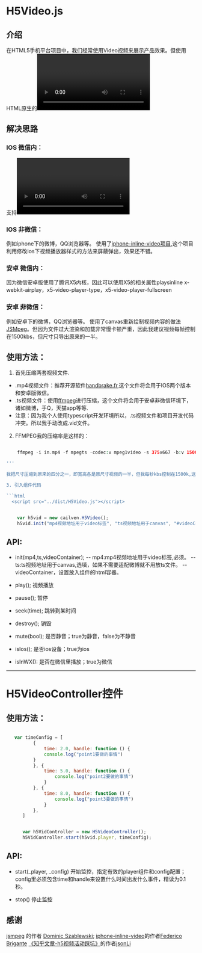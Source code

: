 # H5Video.js

## 介绍

在HTML5手机平台项目中，我们经常使用Video视频来展示产品效果。但使用HTML原生的<video>标签，在手机端弹出播放等问题。这样我们无法自定义播放内容的样式以及增加互动效果。在过去我们使用序列帧来代替视频，但序列帧导致的文件大小非常惊人，而且画质也并非尽如人意。
我整理这个播放组件的目的就是提供一套目前来说在微信、微博等各类浏览器以及安卓IOS各系统下的兼容方案。旨在不弹出播放。并在目前主流手机内播放效率流程的最优解。

## 解决思路

### IOS 微信内：
支持<video>的webkit-playsinline属性，因此直接使用

### IOS 非微信：
例如iphone下的微博，QQ浏览器等。
使用了[iphone-inline-video项目](https://github.com/bfred-it/iphone-inline-video),这个项目利用修改ios下视频播放器样式的方法来屏蔽弹出，效果还不错。

### 安卓 微信内：
因为微信安卓版使用了腾讯X5内核，因此可以使用X5的相关属性playsinline x-webkit-airplay，x5-video-player-type，x5-video-player-fullscreen

### 安卓 非微信：
例如安卓下的微博，QQ浏览器等。
使用了canvas重新绘制视频内容的做法[JSMpeg](https://github.com/phoboslab/jsmpeg)。但因为文件过大渲染和加载非常慢卡顿严重，因此我建议视频每帧控制在1500kbs，但尺寸只导出原来的一半。

## 使用方法：

1. 首先压缩两套视频文件.
- .mp4视频文件：推荐开源软件[handbrake.fr](https://handbrake.fr/),这个文件将会用于IOS两个版本和安卓版微信。
- .ts视频文件：使用[ffmpeg](https://ffmpeg.org/)进行压缩，这个文件将会用于安卓非微信环境下，诸如微博，手Q，天猫app等等.
- 注意：因为我个人使用typescript开发环境所以，.ts视频文件和项目开发代码冲突。所以我手动改成.vid文件。

2. FFMPEG我的压缩率是这样的：

```php

    ffmpeg -i in.mp4 -f mpegts -codec:v mpeg1video -s 375x667 -b:v 1500k -r 30 -bf 0 -codec:a mp2 -ar 44100 -ac 1 -b:a 128k out_qurt.ts

'''

我把尺寸压缩到原来的四分之一，即宽高各是原尺寸视频的一半，但我每秒kbs控制在1500k,这样还原回来的视频清晰度良好。

3. 引入组件代码

```html
  <script src="../dist/H5Video.js"></script>

```


```javascript

    var h5vid = new cailven.H5Video();
    h5vid.init("mp4视频地址用于video标签", "ts视频地址用于canvas", "#videoContainer");

```

## API:
- init(mp4,ts,videoContainer);
-- mp4:mp4视频地址用于video标签,必须。
-- ts:ts视频地址用于canvas,选填，如果不需要适配微博就不用放ts文件。
-- videoContainer，设置放入组件的html容器。


- play();
视频播放

- pause();
暂停

- seek(time);
跳转到某时间

- destroy();
销毁

- mute(bool);
是否静音；true为静音，false为不静音

- isIos();
是否ios设备；true为ios

- isInWX():
是否在微信里播放；true为微信

---
# H5VideoController控件

## 使用方法：

```javascript

   var timeConfig = [
          {
              time: 2.0, handle: function () {
              console.log("point1要做的事情")
          }
          }, {
              time: 5.0, handle: function () {
                  console.log("point2要做的事情")
              }
          }, {
              time: 8.0, handle: function () {
                  console.log("point3要做的事情")
              }
          },
      ]


      var h5VidController = new H5VideoController();
      h5VidController.start(h5vid.player, timeConfig);

```
## API:
- start(_player, _config)
开始监控，指定有效的player组件和config配置；config里必须包含time和handle来设置什么时间出发什么事件，精读为0.1秒。

- stop()
停止监控


## 感谢
[jsmpeg](https://github.com/phoboslab/jsmpeg) 的作者 [Dominic Szablewski](https://github.com/phoboslab);
[iphone-inline-video](https://github.com/bfred-it/iphone-inline-video)的作者[Federico Brigante](https://github.com/bfred-it)
[《知乎文章-h5视频活动踩坑》](https://zhuanlan.zhihu.com/p/33693226)的作者[jsonLi](https://www.zhihu.com/people/li-yan-47-93/activities)



